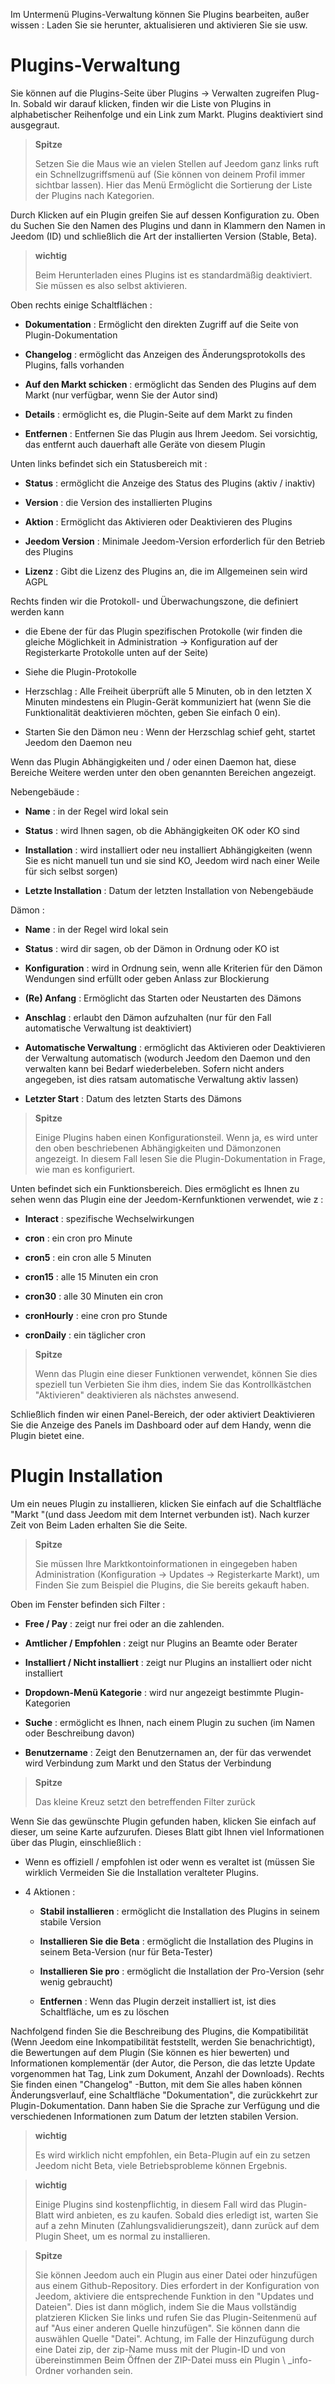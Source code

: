 Im Untermenü Plugins-Verwaltung können Sie Plugins bearbeiten, außer
wissen : Laden Sie sie herunter, aktualisieren und aktivieren Sie sie usw.

Plugins-Verwaltung 
===================

Sie können auf die Plugins-Seite über Plugins → Verwalten zugreifen
Plug-In. Sobald wir darauf klicken, finden wir die Liste von
Plugins in alphabetischer Reihenfolge und ein Link zum Markt. Plugins
deaktiviert sind ausgegraut.

> **Spitze**
>
> Setzen Sie die Maus wie an vielen Stellen auf Jeedom ganz links
> ruft ein Schnellzugriffsmenü auf (Sie können
> von deinem Profil immer sichtbar lassen). Hier das Menü
> Ermöglicht die Sortierung der Liste der Plugins nach Kategorien.

Durch Klicken auf ein Plugin greifen Sie auf dessen Konfiguration zu. Oben du
Suchen Sie den Namen des Plugins und dann in Klammern den Namen in Jeedom
(ID) und schließlich die Art der installierten Version (Stable, Beta).

> **wichtig**
>
> Beim Herunterladen eines Plugins ist es standardmäßig deaktiviert.
> Sie müssen es also selbst aktivieren.

Oben rechts einige Schaltflächen :

-   **Dokumentation** : Ermöglicht den direkten Zugriff auf die Seite von
    Plugin-Dokumentation

-   **Changelog** : ermöglicht das Anzeigen des Änderungsprotokolls des Plugins, falls vorhanden

-   **Auf den Markt schicken** : ermöglicht das Senden des Plugins auf dem Markt
    (nur verfügbar, wenn Sie der Autor sind)

-   **Details** : ermöglicht es, die Plugin-Seite auf dem Markt zu finden

-   **Entfernen** : Entfernen Sie das Plugin aus Ihrem Jeedom. Sei vorsichtig, das
    entfernt auch dauerhaft alle Geräte von diesem Plugin

Unten links befindet sich ein Statusbereich mit :

-   **Status** : ermöglicht die Anzeige des Status des Plugins (aktiv / inaktiv)

-   **Version** : die Version des installierten Plugins

-   **Aktion** : Ermöglicht das Aktivieren oder Deaktivieren des Plugins

-   **Jeedom Version** : Minimale Jeedom-Version erforderlich
    für den Betrieb des Plugins

-   **Lizenz** : Gibt die Lizenz des Plugins an, die im Allgemeinen sein wird
    AGPL

Rechts finden wir die Protokoll- und Überwachungszone, die definiert werden kann 

-   die Ebene der für das Plugin spezifischen Protokolle (wir finden die gleiche Möglichkeit in
Administration → Konfiguration auf der Registerkarte Protokolle unten auf der Seite)

-   Siehe die Plugin-Protokolle

-   Herzschlag : Alle Freiheit überprüft alle 5 Minuten, ob in den letzten X Minuten mindestens ein Plugin-Gerät kommuniziert hat (wenn Sie die Funktionalität deaktivieren möchten, geben Sie einfach 0 ein).

-   Starten Sie den Dämon neu : Wenn der Herzschlag schief geht, startet Jeedom den Daemon neu

Wenn das Plugin Abhängigkeiten und / oder einen Daemon hat, diese Bereiche
Weitere werden unter den oben genannten Bereichen angezeigt.

Nebengebäude :

-   **Name** : in der Regel wird lokal sein

-   **Status** : wird Ihnen sagen, ob die Abhängigkeiten OK oder KO sind

-   **Installation** : wird installiert oder neu installiert
    Abhängigkeiten (wenn Sie es nicht manuell tun und sie sind
    KO, Jeedom wird nach einer Weile für sich selbst sorgen)

-   **Letzte Installation** : Datum der letzten Installation von
    Nebengebäude

Dämon :

-   **Name** : in der Regel wird lokal sein

-   **Status** : wird dir sagen, ob der Dämon in Ordnung oder KO ist

-   **Konfiguration** : wird in Ordnung sein, wenn alle Kriterien für den Dämon
    Wendungen sind erfüllt oder geben Anlass zur Blockierung

-   **(Re) Anfang** : Ermöglicht das Starten oder Neustarten des Dämons

-   **Anschlag** : erlaubt den Dämon aufzuhalten (nur für den Fall
    automatische Verwaltung ist deaktiviert)

-   **Automatische Verwaltung** : ermöglicht das Aktivieren oder Deaktivieren der Verwaltung
    automatisch (wodurch Jeedom den Daemon und den verwalten kann
    bei Bedarf wiederbeleben. Sofern nicht anders angegeben, ist dies ratsam
    automatische Verwaltung aktiv lassen)

-   **Letzter Start** : Datum des letzten Starts des Dämons

> **Spitze**
>
> Einige Plugins haben einen Konfigurationsteil. Wenn ja, es
> wird unter den oben beschriebenen Abhängigkeiten und Dämonzonen angezeigt.
> In diesem Fall lesen Sie die Plugin-Dokumentation in
> Frage, wie man es konfiguriert.

Unten befindet sich ein Funktionsbereich. Dies ermöglicht es Ihnen zu sehen
wenn das Plugin eine der Jeedom-Kernfunktionen verwendet, wie z :

-   **Interact** : spezifische Wechselwirkungen

-   **cron** : ein cron pro Minute

-   **cron5** : ein cron alle 5 Minuten

-   **cron15** : alle 15 Minuten ein cron

-   **cron30** : alle 30 Minuten ein cron

-   **cronHourly** : eine cron pro Stunde

-   **cronDaily** : ein täglicher cron

> **Spitze**
>
> Wenn das Plugin eine dieser Funktionen verwendet, können Sie dies speziell tun
> Verbieten Sie ihm dies, indem Sie das Kontrollkästchen &quot;Aktivieren&quot; deaktivieren
> als nächstes anwesend.

Schließlich finden wir einen Panel-Bereich, der oder aktiviert
Deaktivieren Sie die Anzeige des Panels im Dashboard oder auf dem Handy, wenn die
Plugin bietet eine.

Plugin Installation 
========================

Um ein neues Plugin zu installieren, klicken Sie einfach auf die Schaltfläche
"Markt "(und dass Jeedom mit dem Internet verbunden ist). Nach kurzer Zeit von
Beim Laden erhalten Sie die Seite.

> **Spitze**
>
> Sie müssen Ihre Marktkontoinformationen in eingegeben haben
> Administration (Konfiguration → Updates → Registerkarte Markt), um
> Finden Sie zum Beispiel die Plugins, die Sie bereits gekauft haben.

Oben im Fenster befinden sich Filter :

-   **Free / Pay** : zeigt nur frei oder an
    die zahlenden.

-   **Amtlicher / Empfohlen** : zeigt nur Plugins an
    Beamte oder Berater

-   **Installiert / Nicht installiert** : zeigt nur Plugins an
    installiert oder nicht installiert

-   **Dropdown-Menü Kategorie** : wird nur angezeigt
    bestimmte Plugin-Kategorien

-   **Suche** : ermöglicht es Ihnen, nach einem Plugin zu suchen (im Namen oder
    Beschreibung davon)

-   **Benutzername** : Zeigt den Benutzernamen an, der für das verwendet wird
    Verbindung zum Markt und den Status der Verbindung

> **Spitze**
>
> Das kleine Kreuz setzt den betreffenden Filter zurück

Wenn Sie das gewünschte Plugin gefunden haben, klicken Sie einfach auf
dieser, um seine Karte aufzurufen. Dieses Blatt gibt Ihnen viel
Informationen über das Plugin, einschließlich :

-   Wenn es offiziell / empfohlen ist oder wenn es veraltet ist (müssen Sie wirklich
    Vermeiden Sie die Installation veralteter Plugins.

-   4 Aktionen :

    -   **Stabil installieren** : ermöglicht die Installation des Plugins in seinem
        stabile Version

    -   **Installieren Sie die Beta** : ermöglicht die Installation des Plugins in seinem
        Beta-Version (nur für Beta-Tester)

    -   **Installieren Sie pro** : ermöglicht die Installation der Pro-Version (sehr
        wenig gebraucht)

    -   **Entfernen** : Wenn das Plugin derzeit installiert ist, ist dies
        Schaltfläche, um es zu löschen

Nachfolgend finden Sie die Beschreibung des Plugins, die Kompatibilität
(Wenn Jeedom eine Inkompatibilität feststellt, werden Sie benachrichtigt), die Bewertungen
auf dem Plugin (Sie können es hier bewerten) und Informationen
komplementär (der Autor, die Person, die das letzte Update vorgenommen hat
Tag, Link zum Dokument, Anzahl der Downloads). Rechts
Sie finden einen "Changelog" -Button, mit dem Sie alles haben können
Änderungsverlauf, eine Schaltfläche "Dokumentation", die zurückkehrt
zur Plugin-Dokumentation. Dann haben Sie die Sprache zur Verfügung
und die verschiedenen Informationen zum Datum der letzten stabilen Version.

> **wichtig**
>
> Es wird wirklich nicht empfohlen, ein Beta-Plugin auf ein zu setzen
> Jeedom nicht Beta, viele Betriebsprobleme können
> Ergebnis.

> **wichtig**
>
> Einige Plugins sind kostenpflichtig, in diesem Fall wird das Plugin-Blatt
> wird anbieten, es zu kaufen. Sobald dies erledigt ist, warten Sie auf a
> zehn Minuten (Zahlungsvalidierungszeit), dann zurück
> auf dem Plugin Sheet, um es normal zu installieren.

> **Spitze**
>
> Sie können Jeedom auch ein Plugin aus einer Datei oder hinzufügen
> aus einem Github-Repository. Dies erfordert in der Konfiguration von
> Jeedom, aktiviere die entsprechende Funktion in den "Updates und
> Dateien". Dies ist dann möglich, indem Sie die Maus vollständig platzieren
> Klicken Sie links und rufen Sie das Plugin-Seitenmenü auf
> auf "Aus einer anderen Quelle hinzufügen". Sie können dann die auswählen
> Quelle "Datei". Achtung, im Falle der Hinzufügung durch eine Datei
> zip, der zip-Name muss mit der Plugin-ID und von übereinstimmen
> Beim Öffnen der ZIP-Datei muss ein Plugin \ _info-Ordner vorhanden sein.
